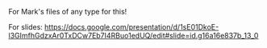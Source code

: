 For Mark's files of any type for this!

For slides: 
https://docs.google.com/presentation/d/1sE01DkoE-l3GImfhGdzxAr0TxDCw7Eb7I4RBuo1edUQ/edit#slide=id.g16a16e837b_13_0
